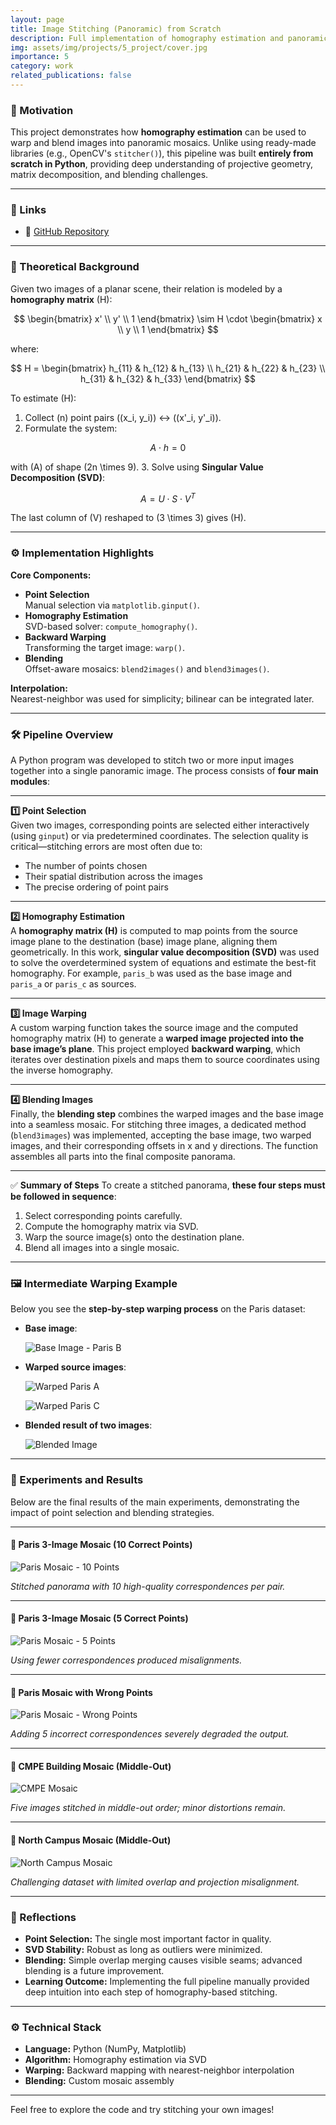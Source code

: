 ```yaml
---
layout: page
title: Image Stitching (Panoramic) from Scratch
description: Full implementation of homography estimation and panoramic image stitching from scratch, including SVD-based estimation, backward warping, and blending experiments.
img: assets/img/projects/5_project/cover.jpg
importance: 5
category: work
related_publications: false
---
```


### 🎯 Motivation

This project demonstrates how **homography estimation** can be used to warp and blend images into panoramic mosaics. Unlike using ready-made libraries (e.g., OpenCV's `stitcher()`), this pipeline was built **entirely from scratch in Python**, providing deep understanding of projective geometry, matrix decomposition, and blending challenges.

---

### 📎 Links

- 🔗 [GitHub Repository](https://github.com/sumeyye-agac/homography-and-image-stitching-from-scratch)

---

### 🧠 Theoretical Background

Given two images of a planar scene, their relation is modeled by a **homography matrix** \(H\):

$$
\begin{bmatrix}
x' \\
y' \\
1
\end{bmatrix}
\sim
H \cdot
\begin{bmatrix}
x \\
y \\
1
\end{bmatrix}
$$

where:

$$
H =
\begin{bmatrix}
h_{11} & h_{12} & h_{13} \\
h_{21} & h_{22} & h_{23} \\
h_{31} & h_{32} & h_{33}
\end{bmatrix}
$$

To estimate \(H\):

1. Collect \(n\) point pairs \((x_i, y_i)\) ↔ \((x'_i, y'_i)\).
2. Formulate the system:

$$
A \cdot h = 0
$$

with \(A\) of shape \(2n \times 9\).
3. Solve using **Singular Value Decomposition (SVD)**:

$$
A = U \cdot S \cdot V^T
$$

The last column of \(V\) reshaped to \(3 \times 3\) gives \(H\).

---

### ⚙️ Implementation Highlights

**Core Components:**

- **Point Selection**  
  Manual selection via `matplotlib.ginput()`.
- **Homography Estimation**  
  SVD-based solver: `compute_homography()`.
- **Backward Warping**  
  Transforming the target image: `warp()`.
- **Blending**  
  Offset-aware mosaics: `blend2images()` and `blend3images()`.

**Interpolation:**  
Nearest-neighbor was used for simplicity; bilinear can be integrated later.

---

### 🛠️ Pipeline Overview

A Python program was developed to stitch two or more input images together into a single panoramic image. The process consists of **four main modules**:

---

**1️⃣ Point Selection**  
Given two images, corresponding points are selected either interactively (using `ginput`) or via predetermined coordinates. The selection quality is critical—stitching errors are most often due to:  
- The number of points chosen  
- Their spatial distribution across the images  
- The precise ordering of point pairs  

---

**2️⃣ Homography Estimation**  
A **homography matrix \(H\)** is computed to map points from the source image plane to the destination (base) image plane, aligning them geometrically. In this work, **singular value decomposition (SVD)** was used to solve the overdetermined system of equations and estimate the best-fit homography. For example, `paris_b` was used as the base image and `paris_a` or `paris_c` as sources.

---

**3️⃣ Image Warping**  
A custom warping function takes the source image and the computed homography matrix \(H\) to generate a **warped image projected into the base image’s plane**. This project employed **backward warping**, which iterates over destination pixels and maps them to source coordinates using the inverse homography.

---

**4️⃣ Blending Images**  
Finally, the **blending step** combines the warped images and the base image into a seamless mosaic. For stitching three images, a dedicated method (`blend3images`) was implemented, accepting the base image, two warped images, and their corresponding offsets in x and y directions. The function assembles all parts into the final composite panorama.

---

✅ **Summary of Steps**
To create a stitched panorama, **these four steps must be followed in sequence**:

1. Select corresponding points carefully.
2. Compute the homography matrix via SVD.
3. Warp the source image(s) onto the destination plane.
4. Blend all images into a single mosaic.

---

### 🖼️ Intermediate Warping Example

Below you see the **step-by-step warping process** on the Paris dataset:

- **Base image**:

  ![Base Image - Paris B](/assets/img/projects/5_project/paris_b.jpg)

- **Warped source images**:

  ![Warped Paris A](/assets/img/projects/5_project/warped_paris_a.jpg)

  ![Warped Paris C](/assets/img/projects/5_project/warped_paris_c.jpg)

- **Blended result of two images**:

  ![Blended Image](/assets/img/projects/5_project/blended_image.jpg)

---

### 🧪 Experiments and Results

Below are the final results of the main experiments, demonstrating the impact of point selection and blending strategies.

---

#### 📌 Paris 3-Image Mosaic (10 Correct Points)

![Paris Mosaic - 10 Points](/assets/img/projects/5_project/final_paris_mosaic_10points.jpg)

*Stitched panorama with 10 high-quality correspondences per pair.*

---

#### 📌 Paris 3-Image Mosaic (5 Correct Points)

![Paris Mosaic - 5 Points](/assets/img/projects/5_project/final_paris_mosaic_5points.jpg)

*Using fewer correspondences produced misalignments.*

---

#### 📌 Paris Mosaic with Wrong Points

![Paris Mosaic - Wrong Points](/assets/img/projects/5_project/final_paris_mosaic_wrong.jpg)

*Adding 5 incorrect correspondences severely degraded the output.*

---

#### 📌 CMPE Building Mosaic (Middle-Out)

![CMPE Mosaic](/assets/img/projects/5_project/final_cmpe_mosaic.jpg)

*Five images stitched in middle-out order; minor distortions remain.*

---

#### 📌 North Campus Mosaic (Middle-Out)

![North Campus Mosaic](/assets/img/projects/5_project/final_north_mosaic.jpg)

*Challenging dataset with limited overlap and projection misalignment.*

---

### 📝 Reflections

- **Point Selection:** The single most important factor in quality.
- **SVD Stability:** Robust as long as outliers were minimized.
- **Blending:** Simple overlap merging causes visible seams; advanced blending is a future improvement.
- **Learning Outcome:** Implementing the full pipeline manually provided deep intuition into each step of homography-based stitching.

---

### ⚙️ Technical Stack

- **Language:** Python (NumPy, Matplotlib)
- **Algorithm:** Homography estimation via SVD
- **Warping:** Backward mapping with nearest-neighbor interpolation
- **Blending:** Custom mosaic assembly

---

Feel free to explore the code and try stitching your own images!
